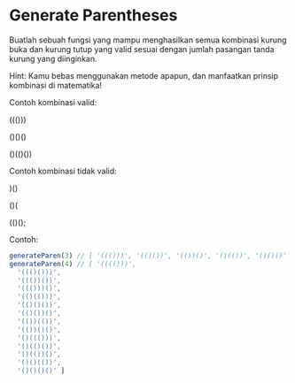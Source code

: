 # Generate Parentheses

Buatlah sebuah fungsi yang mampu menghasilkan semua kombinasi kurung buka dan kurung tutup yang valid sesuai dengan jumlah pasangan tanda kurung yang diinginkan.

Hint: Kamu bebas menggunakan metode apapun, dan manfaatkan prinsip kombinasi di matematika!

Contoh kombinasi valid:

((()))

()()()

()(()())

Contoh kombinasi tidak valid:

)()

()(
  
(()();

Contoh:
```javascript
generateParen(3) // [ '((()))', '(()())', '(())()', '()(())', '()()()' ]
generateParen(4) // [ '(((()))',
  '((()()))',
  '((())())',
  '((()))()',
  '(()(()))',
  '(()()())',
  '(()())()',
  '(())(())',
  '(())()()',
  '()((()))',
  '()(()())',
  '()(())()',
  '()()(())',
  '()()()()' ]
```
